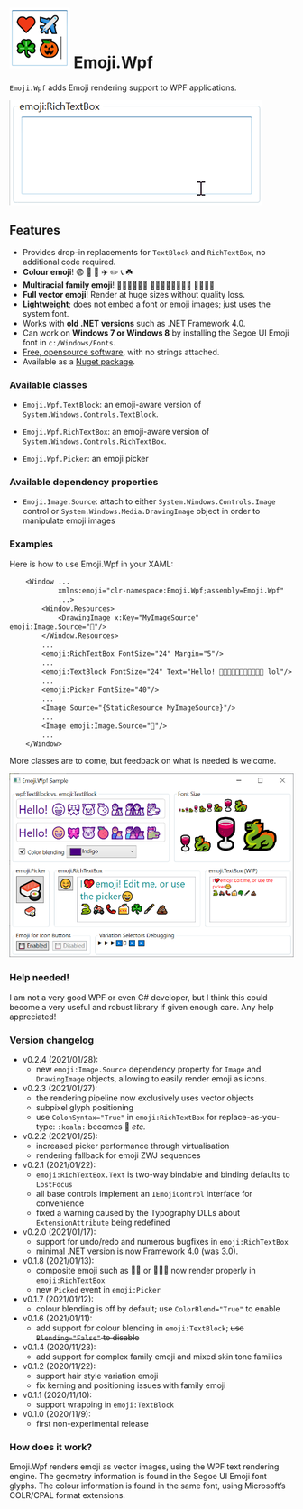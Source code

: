 # ![Icon](/Resources/icon.png) Emoji.Wpf

`Emoji.Wpf` adds Emoji rendering support to WPF applications.

![Demo 1](/Resources/emoji.wpf.gif)

## Features

 - Provides drop-in replacements for `TextBlock` and `RichTextBox`, no additional
   code required.
 - **Colour emoji**! 😨 💩 🍰 ✈️ ✏️ 📞 ☘️
 - **Multiracial family emoji**! 👩🏿‍👩🏻‍👦🏽 👨🏻‍👩🏿‍👧🏽‍👦🏽 👩🏻‍👶🏽
 - **Full vector emoji**! Render at huge sizes without quality loss.
 - **Lightweight**; does not embed a font or emoji images; just uses the system font.
 - Works with **old .NET versions** such as .NET Framework 4.0.
 - Can work on **Windows 7 or Windows 8** by installing the Segoe UI Emoji font in
   `c:/Windows/Fonts`.
 - [Free, opensource software](http://www.wftpl.net/), with no strings attached.
 - Available as a [Nuget package](https://www.nuget.org/packages/Emoji.Wpf).

### Available classes

 - `Emoji.Wpf.TextBlock`: an emoji-aware version of `System.Windows.Controls.TextBlock`.
 - `Emoji.Wpf.RichTextBox`: an emoji-aware version of `System.Windows.Controls.RichTextBox`.

 - `Emoji.Wpf.Picker`: an emoji picker

### Available dependency properties

 - `Emoji.Image.Source`: attach to either `System.Windows.Controls.Image` control or
   `System.Windows.Media.DrawingImage` object in order to manipulate emoji images

### Examples

Here is how to use Emoji.Wpf in your XAML:

```xaml
    <Window ...
            xmlns:emoji="clr-namespace:Emoji.Wpf;assembly=Emoji.Wpf"
            ...>
        <Window.Resources>
            <DrawingImage x:Key="MyImageSource" emoji:Image.Source="👻"/>
        </Window.Resources>
        ...
        <emoji:RichTextBox FontSize="24" Margin="5"/>
        ...
        <emoji:TextBlock FontSize="24" Text="Hello! 💖😁🐨🐱‍🐉👩🏿‍👩🏻‍👦🏽 lol"/>
        ...
        <emoji:Picker FontSize="40"/>
        ...
        <Image Source="{StaticResource MyImageSource}"/>
        ...
        <Image emoji:Image.Source="🦑"/>
        ...
    </Window>
```

More classes are to come, but feedback on what is needed is welcome.

![Demo 2](/Resources/emoji.wpf.png)

### Help needed!

I am not a very good WPF or even C# developer, but I think this could become a very
useful and robust library if given enough care. Any help appreciated!

### Version changelog

 - v0.2.4 (2021/01/28):
   - new `emoji:Image.Source` dependency property for `Image` and `DrawingImage` objects, allowing
     to easily render emoji as icons.
 - v0.2.3 (2021/01/27):
   - the rendering pipeline now exclusively uses vector objects
   - subpixel glyph positioning
   - use `ColonSyntax="True"` in `emoji:RichTextBox` for replace-as-you-type: `:koala:` becomes 🐨 _etc._
 - v0.2.2 (2021/01/25):
   - increased picker performance through virtualisation
   - rendering fallback for emoji ZWJ sequences
 - v0.2.1 (2021/01/22):
   - `emoji:RichTextBox.Text` is two-way bindable and binding defaults to `LostFocus`
   - all base controls implement an `IEmojiControl` interface for convenience
   - fixed a warning caused by the Typography DLLs about `ExtensionAttribute` being redefined
 - v0.2.0 (2021/01/17):
   - support for undo/redo and numerous bugfixes in `emoji:RichTextBox`
   - minimal .NET version is now Framework 4.0 (was 3.0).
 - v0.1.8 (2021/01/13):
   - composite emoji such as 🧔🏻 or 👨🏻‍🦰 now render properly in `emoji:RichTextBox`
   - new `Picked` event in `emoji:Picker`
 - v0.1.7 (2021/01/12):
   - colour blending is off by default; use `ColorBlend="True"` to enable
 - v0.1.6 (2021/01/11):
   - add support for colour blending in `emoji:TextBlock`; ~~use `Blending="False"` to disable~~
 - v0.1.4 (2020/11/23):
   - add support for complex family emoji and mixed skin tone families
 - v0.1.2 (2020/11/22):
   - support hair style variation emoji
   - fix kerning and positioning issues with family emoji
 - v0.1.1 (2020/11/10):
   - support wrapping in `emoji:TextBlock`
 - v0.1.0 (2020/11/9):
   - first non-experimental release

### How does it work?

Emoji.Wpf renders emoji as vector images, using the WPF text rendering engine. The geometry
information is found in the Segoe UI Emoji font glyphs. The colour information is found in the
same font, using Microsoft’s COLR/CPAL format extensions.
